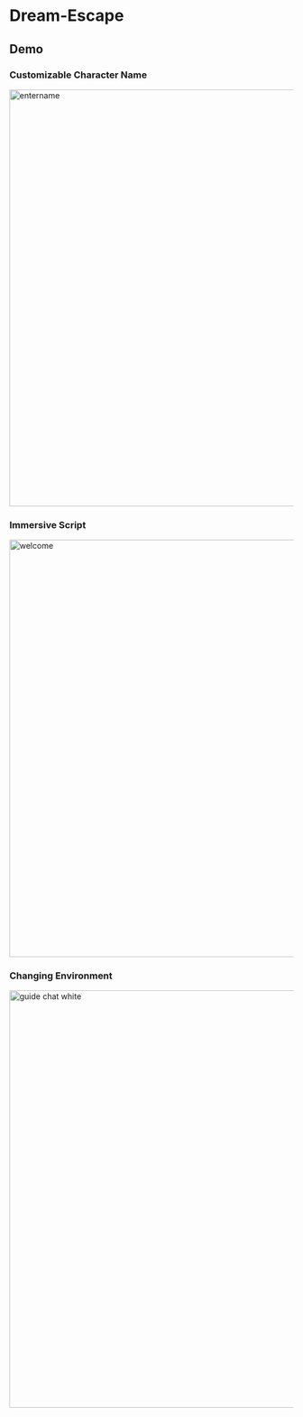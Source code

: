# Dream-Escape

## Demo

### Customizable Character Name

<img width="739" alt="entername" src="https://user-images.githubusercontent.com/26355832/53457760-b7cb5080-39f0-11e9-90eb-9709931d48e4.PNG">

### Immersive Script
<img width="740" alt="welcome" src="https://user-images.githubusercontent.com/26355832/53457807-d598b580-39f0-11e9-87f4-218a92244b8a.PNG">

### Changing Environment

<img width="740" alt="guide chat white" src="https://user-images.githubusercontent.com/26355832/53457816-dc272d00-39f0-11e9-9833-5f392e7e3bf6.PNG">
